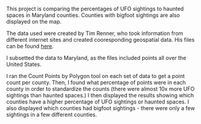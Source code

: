 This project is comparing the percentages of UFO sightings to haunted spaces in Maryland counties. Counties with bigfoot sightings are also displayed on the map. </p>
The data used were created by Tim Renner, who took information from different internet sites and created cooresponding geospatial data. His files can be found <a href="https://data.world/timothyrenner">here</a>. </p>
I subsetted the data to Maryland, as the files included points all over the United States. </p>
I ran the Count Points by Polygon tool on each set of data to get a point count per county. Then, I found what percentage of points were in each county in order to standardize the counts (there were almost 10x more UFO sightings than haunted spaces.) I then displayed the results showing which counties have a higher percentage of UFO sightings or haunted spaces. I also displayed which counties had bigfoot sightings - there were only a few sightings in a few different counties.  </p>
